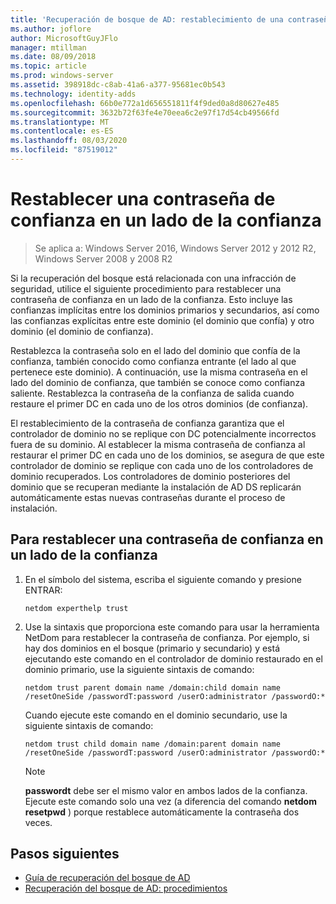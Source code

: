 ```yaml
---
title: 'Recuperación de bosque de AD: restablecimiento de una contraseña de confianza'
ms.author: joflore
author: MicrosoftGuyJFlo
manager: mtillman
ms.date: 08/09/2018
ms.topic: article
ms.prod: windows-server
ms.assetid: 398918dc-c8ab-41a6-a377-95681ec0b543
ms.technology: identity-adds
ms.openlocfilehash: 66b0e772a1d656551811f4f9ded0a8d80627e485
ms.sourcegitcommit: 3632b72f63fe4e70eea6c2e97f17d54cb49566fd
ms.translationtype: MT
ms.contentlocale: es-ES
ms.lasthandoff: 08/03/2020
ms.locfileid: "87519012"
---
```

# <a name="resetting-a-trust-password-on-one-side-of-the-trust"></a>Restablecer una contraseña de confianza en un lado de la confianza

>Se aplica a: Windows Server 2016, Windows Server 2012 y 2012 R2, Windows Server 2008 y 2008 R2

 Si la recuperación del bosque está relacionada con una infracción de seguridad, utilice el siguiente procedimiento para restablecer una contraseña de confianza en un lado de la confianza. Esto incluye las confianzas implícitas entre los dominios primarios y secundarios, así como las confianzas explícitas entre este dominio (el dominio que confía) y otro dominio (el dominio de confianza).

 Restablezca la contraseña solo en el lado del dominio que confía de la confianza, también conocido como confianza entrante (el lado al que pertenece este dominio). A continuación, use la misma contraseña en el lado del dominio de confianza, que también se conoce como confianza saliente. Restablezca la contraseña de la confianza de salida cuando restaure el primer DC en cada uno de los otros dominios (de confianza).

 El restablecimiento de la contraseña de confianza garantiza que el controlador de dominio no se replique con DC potencialmente incorrectos fuera de su dominio. Al establecer la misma contraseña de confianza al restaurar el primer DC en cada uno de los dominios, se asegura de que este controlador de dominio se replique con cada uno de los controladores de dominio recuperados. Los controladores de dominio posteriores del dominio que se recuperan mediante la instalación de AD DS replicarán automáticamente estas nuevas contraseñas durante el proceso de instalación.

## <a name="to-reset-a-trust-password-on-one-side-of-the-trust"></a>Para restablecer una contraseña de confianza en un lado de la confianza

1. En el símbolo del sistema, escriba el siguiente comando y presione ENTRAR:

   ```
   netdom experthelp trust
   ```

2. Use la sintaxis que proporciona este comando para usar la herramienta NetDom para restablecer la contraseña de confianza.
   Por ejemplo, si hay dos dominios en el bosque (primario y secundario) y está ejecutando este comando en el controlador de dominio restaurado en el dominio primario, use la siguiente sintaxis de comando:

   ```
   netdom trust parent domain name /domain:child domain name /resetOneSide /passwordT:password /userO:administrator /passwordO:*
   ```

   Cuando ejecute este comando en el dominio secundario, use la siguiente sintaxis de comando:

   ```
   netdom trust child domain name /domain:parent domain name /resetOneSide /passwordT:password /userO:administrator /passwordO:*
   ```

   > [!NOTE]
   > **passwordt** debe ser el mismo valor en ambos lados de la confianza. Ejecute este comando solo una vez (a diferencia del comando **netdom resetpwd** ) porque restablece automáticamente la contraseña dos veces.

## <a name="next-steps"></a>Pasos siguientes

- [Guía de recuperación del bosque de AD](AD-Forest-Recovery-Guide.md)
- [Recuperación del bosque de AD: procedimientos](AD-Forest-Recovery-Procedures.md)
